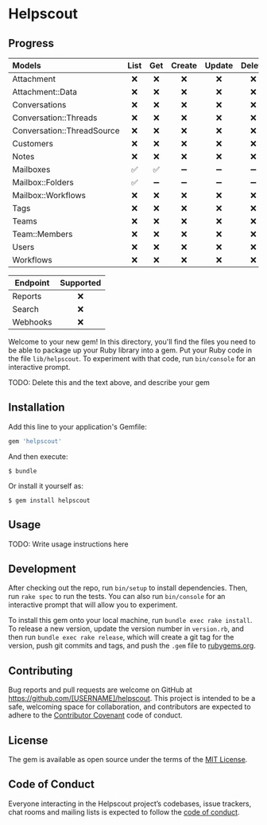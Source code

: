 # Helpscout

## Progress

| Models | List | Get | Create | Update | Delete |
| :----- | :--: | :-: | :----: | :----: | :----: |
| Attachment | ❌ | ❌ | ❌ | ❌ | ❌ |
| Attachment::Data | ❌ | ❌ | ❌ | ❌ | ❌ |
| Conversations | ❌ | ❌ | ❌ | ❌ | ❌ |
| Conversation::Threads | ❌ | ❌ | ❌ | ❌ | ❌ |
| Conversation::ThreadSource | ❌ | ❌ | ❌ | ❌ | ❌ |
| Customers | ❌ | ❌ | ❌ | ❌ | ❌ |
| Notes | ❌ | ❌ | ❌ | ❌ | ❌ |
| Mailboxes | ✅ | ✅ | ➖ | ➖ | ➖ |
| Mailbox::Folders | ✅ | ➖ | ➖ | ➖ | ➖ |
| Mailbox::Workflows | ❌ | ❌ | ❌ | ❌ | ❌ |
| Tags | ❌ | ❌ | ❌ | ❌ | ❌ |
| Teams | ❌ | ❌ | ❌ | ❌ | ❌ |
| Team::Members | ❌ | ❌ | ❌ | ❌ | ❌ |
| Users | ❌ | ❌ | ❌ | ❌ | ❌ |
| Workflows | ❌ | ❌ | ❌ | ❌ | ❌ |

| Endpoint | Supported |
| -------- | :-------: |
| Reports | ❌ |
| Search | ❌ |
| Webhooks | ❌ |

Welcome to your new gem! In this directory, you'll find the files you need to be able to package up your Ruby library into a gem. Put your Ruby code in the file `lib/helpscout`. To experiment with that code, run `bin/console` for an interactive prompt.

TODO: Delete this and the text above, and describe your gem

## Installation

Add this line to your application's Gemfile:

```ruby
gem 'helpscout'
```

And then execute:

    $ bundle

Or install it yourself as:

    $ gem install helpscout

## Usage

TODO: Write usage instructions here

## Development

After checking out the repo, run `bin/setup` to install dependencies. Then, run `rake spec` to run the tests. You can also run `bin/console` for an interactive prompt that will allow you to experiment.

To install this gem onto your local machine, run `bundle exec rake install`. To release a new version, update the version number in `version.rb`, and then run `bundle exec rake release`, which will create a git tag for the version, push git commits and tags, and push the `.gem` file to [rubygems.org](https://rubygems.org).

## Contributing

Bug reports and pull requests are welcome on GitHub at https://github.com/[USERNAME]/helpscout. This project is intended to be a safe, welcoming space for collaboration, and contributors are expected to adhere to the [Contributor Covenant](http://contributor-covenant.org) code of conduct.

## License

The gem is available as open source under the terms of the [MIT License](https://opensource.org/licenses/MIT).

## Code of Conduct

Everyone interacting in the Helpscout project’s codebases, issue trackers, chat rooms and mailing lists is expected to follow the [code of conduct](https://github.com/[USERNAME]/helpscout/blob/master/CODE_OF_CONDUCT.md).
